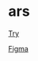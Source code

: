 # ars

[Try](https://dmitry-kulak.github.io/ars/)

[Figma](https://www.figma.com/file/ZghqD7SEEZ1JNsjX8pr04H/ARShakir?node-id=0%3A1)
